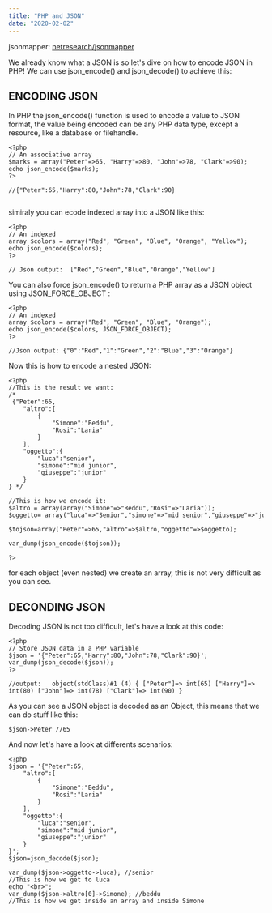```yaml
---
title: "PHP and JSON"
date: "2020-02-02"
---
```


jsonmapper: [netresearch/jsonmapper](https://packagist.org/packages/netresearch/jsonmapper)

We already know what a JSON is so let's dive on how to encode JSON in PHP! We can use json\_encode() and json\_decode() to achieve this:

## ENCODING JSON

In PHP the json\_encode() function is used to encode a value to JSON format, the value being encoded can be any PHP data type, except a resource, like a database or filehandle.

```
<?php 
// An associative array 
$marks = array("Peter"=>65, "Harry"=>80, "John"=>78, "Clark"=>90);   echo json_encode($marks); 
?>

//{"Peter":65,"Harry":80,"John":78,"Clark":90}


```

simiraly you can ecode indexed array into a JSON like this:

```
<?php 
// An indexed 
array $colors = array("Red", "Green", "Blue", "Orange", "Yellow");   echo json_encode($colors); 
?>

// Json output:  ["Red","Green","Blue","Orange","Yellow"] 
```

You can also force json\_encode() to return a PHP array as a JSON object using JSON\_FORCE\_OBJECT :

```
<?php 
// An indexed 
array $colors = array("Red", "Green", "Blue", "Orange");
echo json_encode($colors, JSON_FORCE_OBJECT); 
?> 

//Json output: {"0":"Red","1":"Green","2":"Blue","3":"Orange"} 
```

Now this is how to encode a nested JSON:

```
<?php
//This is the result we want: 
/*
 {"Peter":65,
    "altro":[
        {
            "Simone":"Beddu",
            "Rosi":"Laria"
        }
    ],
    "oggetto":{
        "luca":"senior",
        "simone":"mid junior",
        "giuseppe":"junior"
    }
} */

//This is how we encode it:
$altro = array(array("Simone"=>"Beddu","Rosi"=>"Laria"));
$oggetto= array("luca"=>"Senior","simone"=>"mid senior","giuseppe"=>"junior");

$tojson=array("Peter"=>65,"altro"=>$altro,"oggetto"=>$oggetto);

var_dump(json_encode($tojson));

?>
```

for each object (even nested) we create an array, this is not very difficult as you can see.

## DECONDING JSON

Decoding JSON is not too difficult, let's have a look at this code:

```
<?php 
// Store JSON data in a PHP variable 
$json = '{"Peter":65,"Harry":80,"John":78,"Clark":90}';   var_dump(json_decode($json)); 
?>

//output:   object(stdClass)#1 (4) { ["Peter"]=> int(65) ["Harry"]=> int(80) ["John"]=> int(78) ["Clark"]=> int(90) } 
```

As you can see a JSON object is decoded as an Object, this means that we can do stuff like this:

```
$json->Peter //65
```

And now let's have a look at differents scenarios:

```
<?php
$json = '{"Peter":65,
    "altro":[
        {
            "Simone":"Beddu",
            "Rosi":"Laria"
        }
    ],
    "oggetto":{
        "luca":"senior",
        "simone":"mid junior",
        "giuseppe":"junior"
    }
}';
$json=json_decode($json);

var_dump($json->oggetto->luca); //senior
//This is how we get to luca
echo "<br>";
var_dump($json->altro[0]->Simone); //beddu
//This is how we get inside an array and inside Simone
```
